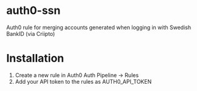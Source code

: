 # auth0-ssn
Auth0 rule for merging accounts generated when logging in with Swedish BankID (via Criipto)

# Installation

1. Create a new rule in Auth0
  Auth Pipeline -> Rules
2. Add your API token to the rules as AUTH0_API_TOKEN
